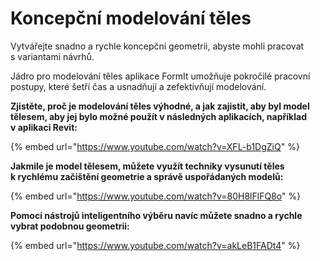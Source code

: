 # Koncepční modelování těles

Vytvářejte snadno a rychle koncepční geometrii, abyste mohli pracovat s variantami návrhů.

Jádro pro modelování těles aplikace FormIt umožňuje pokročilé pracovní postupy, které šetří čas a usnadňují a zefektivňují modelování.

**Zjistěte, proč je modelování těles výhodné, a jak zajistit, aby byl model tělesem, aby jej bylo možné použít v následných aplikacích, například v aplikaci Revit:**

{% embed url="https://www.youtube.com/watch?v=XFL-b1DgZiQ" %}

**Jakmile je model tělesem, můžete využít techniky vysunutí těles k rychlému začištění geometrie a správě uspořádaných modelů:**

{% embed url="https://www.youtube.com/watch?v=80H8lFlFQ8o" %}

**Pomocí nástrojů inteligentního výběru navíc můžete snadno a rychle vybrat podobnou geometrii:**

{% embed url="https://www.youtube.com/watch?v=akLeB1FADt4" %}





